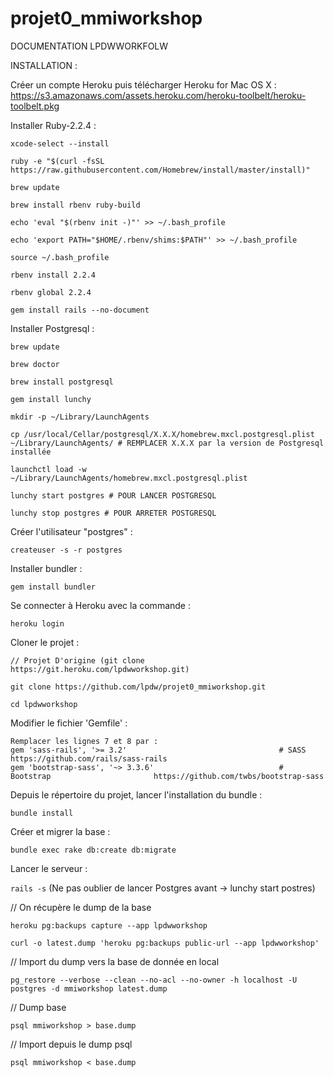 # projet0_mmiworkshop

DOCUMENTATION LPDWWORKFOLW

INSTALLATION :


Créer un compte Heroku puis télécharger Heroku for Mac OS X : https://s3.amazonaws.com/assets.heroku.com/heroku-toolbelt/heroku-toolbelt.pkg

Installer Ruby-2.2.4 :

	xcode-select --install

	ruby -e "$(curl -fsSL https://raw.githubusercontent.com/Homebrew/install/master/install)"

	brew update

	brew install rbenv ruby-build

	echo 'eval "$(rbenv init -)"' >> ~/.bash_profile

	echo 'export PATH="$HOME/.rbenv/shims:$PATH"' >> ~/.bash_profile

	source ~/.bash_profile

	rbenv install 2.2.4

	rbenv global 2.2.4

	gem install rails --no-document

Installer Postgresql :

	brew update

	brew doctor

	brew install postgresql

	gem install lunchy

	mkdir -p ~/Library/LaunchAgents

	cp /usr/local/Cellar/postgresql/X.X.X/homebrew.mxcl.postgresql.plist ~/Library/LaunchAgents/ # REMPLACER X.X.X par la version de Postgresql installée

	launchctl load -w ~/Library/LaunchAgents/homebrew.mxcl.postgresql.plist

	lunchy start postgres # POUR LANCER POSTGRESQL

	lunchy stop postgres # POUR ARRETER POSTGRESQL

Créer l'utilisateur "postgres" :

`createuser -s -r postgres`

Installer bundler :

`gem install bundler`

Se connecter à Heroku avec la commande :

`heroku login`

Cloner le projet :

	// Projet D'origine (git clone https://git.heroku.com/lpdwworkshop.git)

	git clone https://github.com/lpdw/projet0_mmiworkshop.git

	cd lpdwworkshop

Modifier le fichier 'Gemfile' :

	Remplacer les lignes 7 et 8 par :
	gem 'sass-rails', '>= 3.2'                                  # SASS                            https://github.com/rails/sass-rails
	gem 'bootstrap-sass', '~> 3.3.6'                            # Bootstrap                       https://github.com/twbs/bootstrap-sass

Depuis le répertoire du projet, lancer l'installation du bundle :

	bundle install

Créer et migrer la base :

	bundle exec rake db:create db:migrate

Lancer le serveur :

`rails -s`
(Ne pas oublier de lancer Postgres avant -> lunchy start postres)



// On récupère le dump de la base

`heroku pg:backups capture --app lpdwworkshop`


`curl -o latest.dump 'heroku pg:backups public-url --app lpdwworkshop'`

// Import du dump vers la base de donnée en local

`pg_restore --verbose --clean --no-acl --no-owner -h localhost -U postgres -d mmiworkshop latest.dump`


// Dump base 

`psql mmiworkshop > base.dump`

// Import depuis le dump psql


`psql mmiworkshop < base.dump`